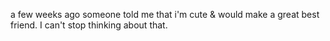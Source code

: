 a few weeks ago someone told me that i'm cute & would make a great best friend. I can't stop thinking about that.